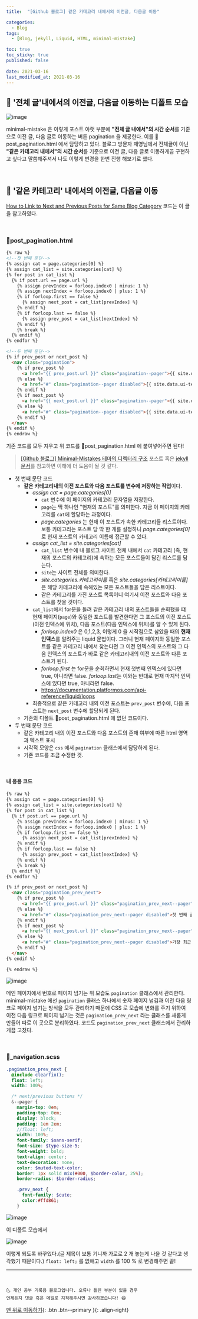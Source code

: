 ```yaml
---
title:  "[Github 블로그] 같은 카테고리 내에서의 이전글, 다음글 이동" 

categories:
  - Blog
tags:
  - [Blog, jekyll, Liquid, HTML, minimal-mistake]

toc: true
toc_sticky: true
published: false
 
date: 2021-03-16
last_modified_at: 2021-03-16
---
```


## 🚀 '전체 글'내에서의 이전글, 다음글 이동하는 디폴트 모습

![image](https://user-images.githubusercontent.com/42318591/111241184-f7991b00-863f-11eb-8b21-4d7d8392cce3.png)

minimal-mistake 은 이렇게 포스트 아랫 부분에 **"전체 글 내에서"의 시간 순서**를 기준으로 이전 글, 다음 글로 이동하는 버튼 pagination 을 제공한다. 이를 📜post_pagination.html 에서 담당하고 있다. 블로그 방문자 재영님께서 전체글이 아닌 **"같은 카테고리 내에서"의 시간 순서**를 기준으로 이전 글, 다음 글로 이동하게끔 구현하고 싶다고 말씀해주셔서 나도 이렇게 변경을 한번 진행 해보기로 했다.

<br>

## 🚀 '같은 카테고리' 내에서의 이전글, 다음글 이동

[How to Link to Next and Previous Posts for Same Blog Category](https://talk.jekyllrb.com/t/how-to-link-to-next-and-previous-posts-for-same-blog-category/629) 코드는 이 글을 참고하였다.

<br>

### 📜post_pagination.html

```html
{% raw %}
<!--첫 번째 문단-->
{% assign cat = page.categories[0] %}
{% assign cat_list = site.categories[cat] %}
{% for post in cat_list %}
  {% if post.url == page.url %}
  	{% assign prevIndex = forloop.index0 | minus: 1 %}
  	{% assign nextIndex = forloop.index0 | plus: 1 %}
  	{% if forloop.first == false %}
  	  {% assign next_post = cat_list[prevIndex] %}
  	{% endif %}
  	{% if forloop.last == false %}
  	  {% assign prev_post = cat_list[nextIndex] %}
  	{% endif %}
  	{% break %}
  {% endif %}
{% endfor %}

<!--두 번째 문단-->
{% if prev_post or next_post %}
  <nav class="pagination">
    {% if prev_post %}
      <a href="{{ prev_post.url }}" class="pagination--pager">{{ site.data.ui-text[site.locale].pagination_previous | default: "Previous" }}</a>
    {% else %}
      <a href="#" class="pagination--pager disabled">{{ site.data.ui-text[site.locale].pagination_previous | default: "Previous" }}</a>
    {% endif %}
    {% if next_post %}
      <a href="{{ next_post.url }}" class="pagination--pager">{{ site.data.ui-text[site.locale].pagination_next | default: "Next" }}</a>
    {% else %}
      <a href="#" class="pagination--pager disabled">{{ site.data.ui-text[site.locale].pagination_next | default: "Next" }}</a>
    {% endif %}
  </nav>
{% endif %}
{% endraw %}
```

기존 코드를 모두 지우고 위 코드를 📜post_pagination.html 에 붙여넣어주면 된다!

> [[Github 블로그] Minimal-Mistakes 테마의 디렉터리 구조](https://ansohxxn.github.io/blog/jekyll-directory-structure/) 포스트 혹은 [jekyll 문서](http://jekyllrb-ko.github.io/)를 참고하면 이해에 더 도움이 될 것 같다.

- 첫 번째 문단 코드 
  - **같은 카테고리내의 이전 포스트와 다음 포스트를 변수에 저장하는 작업**이다.
    - *assign cat = page.categories[0]*
      - `cat` 변수에 이 페이지의 카테고리 문자열을 저장한다.
      - `page`는 딱 하나인 "현재의 포스트"를 의미한다. 지금 이 페이지의 카테고리를 `cat`에 할당하는 과정이다. 
      - *page.categories* 는 현재 이 포스트가 속한 카테고리들 리스트이다. 보통 카테고리는 포스트 당 딱 한 개를 설정하니 *page.categories[0]* 로 현재 포스트의 카테고리 이름에 접근할 수 있다.
    - *assign cat_list = site.categories[cat]*
      - `cat_list` 변수에 내 블로그 사이트 전체 내에서 `cat` 카테고리 (즉, 현재의 포스트의 카테고리)에 속하는 모든 포스트들이 담긴 리스트를 담는다.
      - `site`는 사이트 전체를 의미한다.
      - *site.categories.카테고리이름* 혹은 *site.categories[카테고리이름]* 은 해당 카테고리에 속해있는 모든 포스트들을 담은 리스트이다.
      - 같은 카테고리를 가진 포스트 목록이니 여기서 이전 포스트와 다음 포스트를 찾을 것이다.
    - `cat_list`에서 for문을 돌려 같은 카테고리 내의 포스트들을 순회했을 떄 현재 페이지(`page`)와 동일한 포스트를 발견한다면 그 포스트의 이전 포스트(이전 인덱스에 위치), 다음 포스트(다음 인덱스에 위치)를 알 수 있게 된다.
      - *forloop.index0* 은 0,1,2,3, 이렇게 0 을 시작점으로 삼았을 때의 **현재 인덱스**를 알려주는 liquid 문법이다. 그러니 현재 페이지와 동일한 포스트를 같은 카테고리 내에서 찾는다면 그 이전 인덱스의 포스트와 그 다음 인덱스의 포스트가 바로 같은 카테고리내의 이전 포스트와 다른 포스트가 된다. 
      - *forloop.first* 는 for문을 순회하면서 현재 첫번째 인덱스에 있다면 true, 아니라면 false. *forloop.last*는 이와는 반대로 현재 마지막 인덱스에 있다면 true, 아니라면 false.
      - <https://documentation.platformos.com/api-reference/liquid/loops>
    - 최종적으로 같은 카테고리 내의 이전 포스트는 `prev_post` 변수에, 다음 포스트는 `next_post` 변수에 할당되게 된다.
  - 기존의 디폴트 📜post_pagination.html 에 없던 코드이다.
- 두 번째 문단 코드
  - 같은 카테고리 내의 이전 포스트와 다음 포스트의 존재 여부에 따른 html 영역과 텍스트 표시
  - 시각적 모양은 `css` 에서 `pagination` 클래스에서 담당하게 된다.
  - 기존 코드를 조금 수정한 것.

<br>

#### 내 응용 코드

```html
{% raw %}
{% assign cat = page.categories[0] %}
{% assign cat_list = site.categories[cat] %}
{% for post in cat_list %}
  {% if post.url == page.url %}
  	{% assign prevIndex = forloop.index0 | minus: 1 %}
  	{% assign nextIndex = forloop.index0 | plus: 1 %}
  	{% if forloop.first == false %}
  	  {% assign next_post = cat_list[prevIndex] %}
  	{% endif %}
  	{% if forloop.last == false %}
  	  {% assign prev_post = cat_list[nextIndex] %}
  	{% endif %}
  	{% break %}
  {% endif %}
{% endfor %}

{% if prev_post or next_post %}
  <nav class="pagination_prev_next">
    {% if prev_post %}
      <a href="{{ prev_post.url }}" class="pagination_prev_next--pager"><span class="prev_next">이전 글  &nbsp</span>{{ prev_post.title }}</a>
    {% else %}
      <a href="#" class="pagination_prev_next--pager disabled">첫 번째 글입니다</a>
    {% endif %}
    {% if next_post %}
      <a href="{{ next_post.url }}" class="pagination_prev_next--pager"><span class="prev_next">다음 글  &nbsp  </span>{{ next_post.title }}</a>
    {% else %}
      <a href="#" class="pagination_prev_next--pager disabled">가장 최근 글입니다</a>
    {% endif %}
  </nav>
{% endif %}

{% endraw %}
```

![image](https://user-images.githubusercontent.com/42318591/111253724-03dca280-8657-11eb-8f4c-a67f69efc112.png)

메인 페이지에서 번호로 페이지 넘기는 위 모습도 `pagination` 클래스에서 관리한다. minimal-mistake 에선 `pagination` 클래스 하나에서 숫자 페이지 넘김과 이전 다음 링크로 페이지 넘기는 방식을 모두 관리하기 때문에 CSS 로 모습에 변화를 주기 위하여 이전 다음 링크로 페이지 넘기는 것은 `pagination_prev_next` 라는 클래스를 새롭게 만들어 따로 이 곳으로 분리하였다. 코드도 `pagination_prev_next` 클래스에서 관리하게끔 고쳤다.


<br>

### 📜_navigation.scss

```scss
.pagination_prev_next {
  @include clearfix();
  float: left;
  width: 100%;

  /* next/previous buttons */
  &--pager {
    margin-top: 0em;
    padding-top: 0em;
    display: block;
    padding: 1em 2em;
    //float: left;
    width: 100%;
    font-family: $sans-serif;
    font-size: $type-size-5;
    font-weight: bold;
    text-align: center;
    text-decoration: none;
    color: $muted-text-color;
    border: 1px solid mix(#000, $border-color, 25%);
    border-radius: $border-radius;

    .prev_next {
      font-family: $cute;
      color:#ffd861;
    }
```

![image](https://user-images.githubusercontent.com/42318591/111255523-96cb0c00-865a-11eb-8133-30e5bec31a99.png)

이 디폴트 모습에서

![image](https://user-images.githubusercontent.com/42318591/111254968-84040780-8659-11eb-9c14-a25c6e884c1d.png)

이렇게 되도록 바꾸었다.(글 제목이 보통 기니까 가로로 2 개 놓는게 나을 것 같다고 생각했기 때문이다.) `float: left;` 를 없애고 `width` 를 100 % 로 변경해주면 끝!  

***
<br>

    🌜 개인 공부 기록용 블로그입니다. 오류나 틀린 부분이 있을 경우 
    언제든지 댓글 혹은 메일로 지적해주시면 감사하겠습니다! 😄

[맨 위로 이동하기](#){: .btn .btn--primary }{: .align-right}